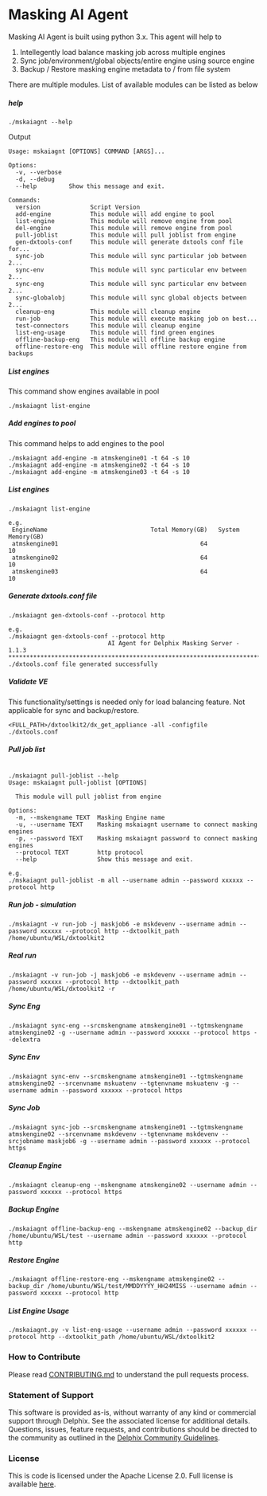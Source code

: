 # Masking AI Agent

Masking AI Agent is built using python 3.x. This agent will help to  

  1. Intellegently load balance masking job across multiple engines
  2. Sync job/environment/global objects/entire engine using source engine
  3. Backup / Restore masking engine metadata to / from file system

There are multiple modules. List of available modules can be listed as below
##### help
```shell
./mskaiagnt --help
```
Output
```shell
Usage: mskaiagnt [OPTIONS] COMMAND [ARGS]...

Options:
  -v, --verbose
  -d, --debug
  --help         Show this message and exit.

Commands:
  version              Script Version
  add-engine           This module will add engine to pool
  list-engine          This module will remove engine from pool
  del-engine           This module will remove engine from pool
  pull-joblist         This module will pull joblist from engine
  gen-dxtools-conf     This module will generate dxtools conf file for...
  sync-job             This module will sync particular job between 2...
  sync-env             This module will sync particular env between 2...
  sync-eng             This module will sync particular env between 2...
  sync-globalobj       This module will sync global objects between 2...
  cleanup-eng          This module will cleanup engine
  run-job              This module will execute masking job on best...
  test-connectors      This module will cleanup engine
  list-eng-usage       This module will find green engines
  offline-backup-eng   This module will offline backup engine
  offline-restore-eng  This module will offline restore engine from backups
```

##### List engines
This command show engines available in pool
```shell
./mskaiagnt list-engine
```

##### Add engines to pool
This command helps to add engines to the pool
```shell
./mskaiagnt add-engine -m atmskengine01 -t 64 -s 10
./mskaiagnt add-engine -m atmskengine02 -t 64 -s 10
./mskaiagnt add-engine -m atmskengine03 -t 64 -s 10
```

##### List engines
```shell
./mskaiagnt list-engine

e.g.
 EngineName                             Total Memory(GB)   System Memory(GB)
 atmskengine01                                        64                  10
 atmskengine02                                        64                  10
 atmskengine03                                        64                  10
```

##### Generate dxtools.conf file
```shell
./mskaiagnt gen-dxtools-conf --protocol http

e.g.
./mskaiagnt gen-dxtools-conf --protocol http
                            AI Agent for Delphix Masking Server - 1.1.3
****************************************************************************************************
./dxtools.conf file generated successfully
```

##### Validate VE
This functionality/settings is needed only for load balancing feature. Not applicable for sync and backup/restore.
```shell
<FULL_PATH>/dxtoolkit2/dx_get_appliance -all -configfile ./dxtools.conf
```

##### Pull job list
```shell

./mskaiagnt pull-joblist --help
Usage: mskaiagnt pull-joblist [OPTIONS]

  This module will pull joblist from engine

Options:
  -m, --mskengname TEXT  Masking Engine name
  -u, --username TEXT    Masking mskaiagnt username to connect masking engines
  -p, --password TEXT    Masking mskaiagnt password to connect masking engines
  --protocol TEXT        http protocol
  --help                 Show this message and exit.

e.g.  
./mskaiagnt pull-joblist -m all --username admin --password xxxxxx --protocol http
```

##### Run job - simulation
```shell
./mskaiagnt -v run-job -j maskjob6 -e mskdevenv --username admin --password xxxxxx --protocol http --dxtoolkit_path /home/ubuntu/WSL/dxtoolkit2
```

##### Real run
```shell
./mskaiagnt -v run-job -j maskjob6 -e mskdevenv --username admin --password xxxxxx --protocol http --dxtoolkit_path /home/ubuntu/WSL/dxtoolkit2 -r
```

##### Sync Eng
```shell
./mskaiagnt sync-eng --srcmskengname atmskengine01 --tgtmskengname atmskengine02 -g --username admin --password xxxxxx --protocol https --delextra
```

##### Sync Env
```shell
./mskaiagnt sync-env --srcmskengname atmskengine01 --tgtmskengname atmskengine02 --srcenvname mskuatenv --tgtenvname mskuatenv -g --username admin --password xxxxxx --protocol https
```

##### Sync Job
```shell
./mskaiagnt sync-job --srcmskengname atmskengine01 --tgtmskengname atmskengine02 --srcenvname mskdevenv --tgtenvname mskdevenv --srcjobname maskjob6 -g --username admin --password xxxxxx --protocol https
```

##### Cleanup Engine
```shell
./mskaiagnt cleanup-eng --mskengname atmskengine02 --username admin --password xxxxxx --protocol https
```

##### Backup Engine
```shell
./mskaiagnt offline-backup-eng --mskengname atmskengine02 --backup_dir /home/ubuntu/WSL/test --username admin --password xxxxxx --protocol http
```

##### Restore Engine
```shell
./mskaiagnt offline-restore-eng --mskengname atmskengine02 --backup_dir /home/ubuntu/WSL/test/MMDDYYYY_HH24MISS --username admin --password xxxxxx --protocol http
```

##### List Engine Usage
```shell
./mskaiagnt.py -v list-eng-usage --username admin --password xxxxxx --protocol http --dxtoolkit_path /home/ubuntu/WSL/dxtoolkit2
```


### <a id="contribute"></a>How to Contribute

Please read [CONTRIBUTING.md](./CONTRIBUTING.md) to understand the pull requests process.

### <a id="statement-of-support"></a>Statement of Support

This software is provided as-is, without warranty of any kind or commercial support through Delphix. See the associated license for additional details. Questions, issues, feature requests, and contributions should be directed to the community as outlined in the [Delphix Community Guidelines](https://delphix.github.io/community-guidelines.html).

### <a id="license"></a>License

This is code is licensed under the Apache License 2.0. Full license is available [here](./LICENSE).

